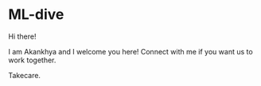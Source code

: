 # ML-dive
Hi there!

I am Akankhya and I welcome you here! Connect with me if you want us to work together.

Takecare.
